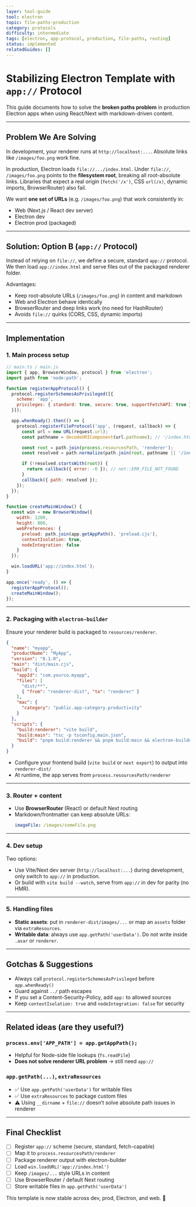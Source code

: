```yaml
---
layer: tool-guide
tool: electron
topic: file-paths-production
category: protocols
difficulty: intermediate
tags: [electron, app-protocol, production, file-paths, routing]
status: implemented
relatedGuides: []
---
```


# Stabilizing Electron Template with `app://` Protocol

This guide documents how to solve the **broken paths problem** in production Electron apps when using React/Next with markdown-driven content.

---

## Problem We Are Solving

In development, your renderer runs at `http://localhost:...`. Absolute links like `/images/foo.png` work fine.

In production, Electron loads `file://.../index.html`. Under `file://`, `/images/foo.png` points to the **filesystem root**, breaking all root-absolute links. Libraries that expect a real origin (`fetch('/x')`, CSS `url(/x)`, dynamic imports, BrowserRouter) also fail.

We want **one set of URLs** (e.g. `/images/foo.png`) that work consistently in:

- Web (Next.js / React dev server)
- Electron dev
- Electron prod (packaged)

---

## Solution: Option B (`app://` Protocol)

Instead of relying on `file://`, we define a secure, standard `app://` protocol. We then load `app://index.html` and serve files out of the packaged renderer folder.

Advantages:

- Keep root-absolute URLs (`/images/foo.png`) in content and markdown
- Web and Electron behave identically
- BrowserRouter and deep links work (no need for HashRouter)
- Avoids `file://` quirks (CORS, CSS, dynamic imports)

---

## Implementation

### 1. Main process setup

```js
// main.ts / main.js
import { app, BrowserWindow, protocol } from 'electron';
import path from 'node:path';

function registerAppProtocol() {
  protocol.registerSchemesAsPrivileged([{
    scheme: 'app',
    privileges: { standard: true, secure: true, supportFetchAPI: true }
  }]);

  app.whenReady().then(() => {
    protocol.registerFileProtocol('app', (request, callback) => {
      const url = new URL(request.url);
      const pathname = decodeURIComponent(url.pathname); // '/index.html' or '/images/x.png'

      const root = path.join(process.resourcesPath, 'renderer');
      const resolved = path.normalize(path.join(root, pathname || '/index.html'));

      if (!resolved.startsWith(root)) {
        return callback({ error: -6 }); // net::ERR_FILE_NOT_FOUND
      }
      callback({ path: resolved });
    });
  });
}

function createMainWindow() {
  const win = new BrowserWindow({
    width: 1200,
    height: 800,
    webPreferences: {
      preload: path.join(app.getAppPath(), 'preload.cjs'),
      contextIsolation: true,
      nodeIntegration: false
    }
  });

  win.loadURL('app://index.html');
}

app.once('ready', () => {
  registerAppProtocol();
  createMainWindow();
});
```

---

### 2. Packaging with `electron-builder`

Ensure your renderer build is packaged to `resources/renderer`.

```json
{
  "name": "myapp",
  "productName": "MyApp",
  "version": "0.1.0",
  "main": "dist/main.cjs",
  "build": {
    "appId": "com.yourco.myapp",
    "files": [
      "dist/**",
      { "from": "renderer-dist", "to": "renderer" }
    ],
    "mac": {
      "category": "public.app-category.productivity"
    }
  },
  "scripts": {
    "build:renderer": "vite build",
    "build:main": "tsc -p tsconfig.main.json",
    "build": "pnpm build:renderer && pnpm build:main && electron-builder --mac"
  }
}
```

- Configure your frontend build (`vite build` or `next export`) to output into `renderer-dist/`
- At runtime, the app serves from `process.resourcesPath/renderer`

---

### 3. Router + content

- Use **BrowserRouter** (React) or default Next routing
- Markdown/frontmatter can keep absolute URLs:  
  ```yaml
  imageFile: /images/someFile.png
  ```

---

### 4. Dev setup

Two options:

- Use Vite/Next dev server (`http://localhost:...`) during development, only switch to `app://` in production.
- Or build with `vite build --watch`, serve from `app://` in dev for parity (no HMR).

---

### 5. Handling files

- **Static assets**: put in `renderer-dist/images/...` or map an `assets` folder via `extraResources`.
- **Writable data**: always use `app.getPath('userData')`. Do not write inside `.asar` or `renderer`.

---

## Gotchas & Suggestions

- Always call `protocol.registerSchemesAsPrivileged` before `app.whenReady()`
- Guard against `../` path escapes
- If you set a Content-Security-Policy, add `app:` to allowed sources
- Keep `contextIsolation: true` and `nodeIntegration: false` for security

---

## Related ideas (are they useful?)

### `process.env['APP_PATH'] = app.getAppPath();`
- Helpful for Node-side file lookups (`fs.readFile`)
- **Does not solve renderer URL problem** → still need `app://`

### `app.getPath(...)`, `extraResources`
- ✅ Use `app.getPath('userData')` for writable files
- ✅ Use `extraResources` to package custom files
- ⚠️ Using `__dirname` + `file://` doesn’t solve absolute path issues in renderer

---

## Final Checklist

- [ ] Register `app://` scheme (secure, standard, fetch-capable)
- [ ] Map it to `process.resourcesPath/renderer`
- [ ] Package renderer output with electron-builder
- [ ] Load `win.loadURL('app://index.html')`
- [ ] Keep `/images/...` style URLs in content
- [ ] Use BrowserRouter / default Next routing
- [ ] Store writable files in `app.getPath('userData')`

This template is now stable across dev, prod, Electron, and web. 🚀
